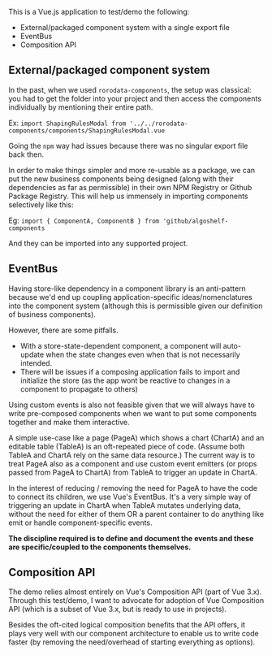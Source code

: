 This is a Vue.js application to test/demo the following:

- External/packaged component system with a single export file
- EventBus
- Composition API

## External/packaged component system

In the past, when we used `rorodata-components`, the setup was classical: you had to get the folder into your project and then access the components individually by mentioning their entire path.

Ex: `import ShapingRulesModal from '../../rorodata-components/components/ShapingRulesModal.vue`

Going the `npm` way had issues because there was no singular export file back then.

In order to make things simpler and more re-usable as a package, we can put the new business components being designed (along with their dependencies as far as permissible) in their own NPM Registry or Github Package Registry. This will help us immensely in importing components selectively like this:

Eg: `import { ComponentA, ComponentB } from 'github/algoshelf-components`

And they can be imported into any supported project.

## EventBus

Having store-like dependency in a component library is an anti-pattern because we'd end up coupling application-specific ideas/nomenclatures into the component system (although this is permissible given our definition of business components).

However, there are some pitfalls.

- With a store-state-dependent component, a component will auto-update when the state changes even when that is not necessarily intended.
- There will be issues if a composing application fails to import and initialize the store (as the app wont be reactive to changes in a component to propagate to others)

Using custom events is also not feasible given that we will always have to write pre-composed components when we want to put some components together and make them interactive.

A simple use-case like a page (PageA) which shows a chart (ChartA) and an editable table (TableA) is an oft-repeated piece of code. (Assume both TableA and ChartA rely on the same data resource.) The current way is to treat PageA also as a component and use custom event emitters (or props passed from PageA to ChartA) from TableA to trigger an update in ChartA.

In the interest of reducing / removing the need for PageA to have the code to connect its children, we use Vue's EventBus. It's a very simple way of triggering an update in ChartA when TableA mutates underlying data, without the need for either of them OR a parent container to do anything like emit or handle component-specific events.

**The discipline required is to define and document the events and these are specific/coupled to the components themselves.**

## Composition API

The demo relies almost entirely on Vue's Composition API (part of Vue 3.x). Through this test/demo, I want to advocate for adoption of Vue Composition API (which is a subset of Vue 3.x, but is ready to use in projects).

Besides the oft-cited logical composition benefits that the API offers, it plays very well with our component architecture to enable us to write code faster (by removing the need/overhead of starting everything as options).
